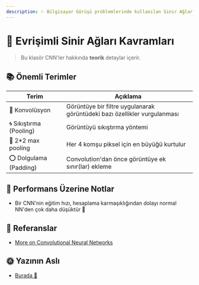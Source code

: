 ```yaml
---
description: ✨ Bilgisayar Görüşü problemlerinde kullanılan Sinir Ağlarının İyileştirilmesi 
---
```

# 🚩 Evrişimli Sinir Ağları Kavramları

> Bu klasör CNN'ler hakkında **teorik** detaylar içerir.

## 📚 Önemli Terimler
| Terim              | Açıklama      |
| ------------------ |---------------|
| 💫 Konvolüsyon     | Görüntüye bir filtre uygulanarak görüntüdeki bazı özellikler vurgulanması |
| 🌀 Sıkıştırma (Pooling) | Görüntüyü sıkıştırma yöntemi |
| 🔷 2*2 max pooling | Her 4 komşu piksel için en büyüğü kurtulur |
| ⭕ Dolgulama (Padding) | Convolution'dan önce görüntüye ek sınır(lar) ekleme  |


## 💫 Performans Üzerine Notlar
* Bir CNN'nin eğitim hızı, hesaplama karmaşıklığından dolayı normal NN'den çok daha düşüktür 🐢

## 🧐 Referanslar
* [More on Convolutional Neural Networks](https://www.youtube.com/playlist?list=PLkDaE6sCZn6Gl29AoE31iwdVwSG-KnDzF)

## 🌞 Yazının Aslı
- [Burada 🐾](https://dl.asmaamir.com/3-cnnconcepts)
